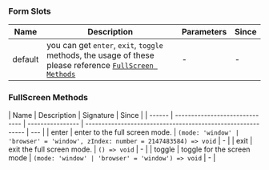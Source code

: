 ### Form Slots

| Name    | Description                                                                                                                    | Parameters | Since |
| ------- | ------------------------------------------------------------------------------------------------------------------------------ | ---------- | ----- |
| default | you can get `enter`, `exit`, `toggle` methods, the usage of these please reference [`FullScreen Methods`](#fullscreen-methods) | -          | -     |

### FullScreen Methods

| Name   | Description                    | Signature        | Since                                                       |
| ------ | ------------------------------ | ---------------- | ----------------------------------------------------------- | --- |
| enter  | enter to the full screen mode. | `(mode: 'window' | 'browser' = 'window', zIndex: number = 2147483584) => void` | -   |
| exit   | exit the full screen mode.     | `() => void`     | -                                                           |
| toggle | toggle for the screen mode     | `(mode: 'window' | 'browser' = 'window') => void`                              | -   |
